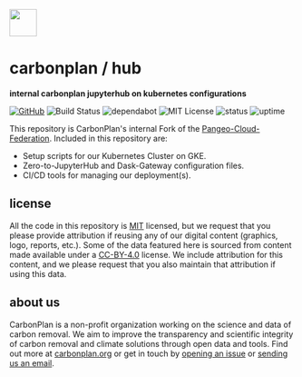 <img
  src='https://carbonplan-assets.s3.amazonaws.com/monogram/dark-small.png'
  height='48'
/>

# carbonplan / hub

**internal carbonplan jupyterhub on kubernetes configurations**

[![GitHub][github-badge]][github]
![Build Status][]
![dependabot][]
![MIT License][]
![status][]
![uptime][]


[github]: https://github.com/carbonplan/hub
[github-badge]: https://flat.badgen.net/badge/-/github?icon=github&label
[build status]: https://flat.badgen.net/github/checks/carbonplan/hub
[dependabot]: https://flat.badgen.net/dependabot/carbonplan/hub?icon=dependabot
[mit license]: https://flat.badgen.net/badge/license/MIT/blue
[status]: https://flat.badgen.net/uptime-robot/status/m784948171-ed6b2fa5f22e060d1b5ec6ff
[uptime]: https://flat.badgen.net/uptime-robot/month/m784948171-ed6b2fa5f22e060d1b5ec6ff

This repository is CarbonPlan's internal Fork of the [Pangeo-Cloud-Federation](https://github.com/pangeo-data/pangeo-cloud-federation). Included in this repository are:

- Setup scripts for our Kubernetes Cluster on GKE.
- Zero-to-JupyterHub and Dask-Gateway configuration files.
- CI/CD tools for managing our deployment(s).

## license

All the code in this repository is [MIT](https://choosealicense.com/licenses/mit/) licensed, but we request that you please provide attribution if reusing any of our digital content (graphics, logo, reports, etc.). Some of the data featured here is sourced from content made available under a [CC-BY-4.0](https://choosealicense.com/licenses/cc-by-4.0/) license. We include attribution for this content, and we please request that you also maintain that attribution if using this data.

## about us

CarbonPlan is a non-profit organization working on the science and data of carbon removal. We aim to improve the transparency and scientific integrity of carbon removal and climate solutions through open data and tools. Find out more at [carbonplan.org](https://carbonplan.org/) or get in touch by [opening an issue](https://github.com/carbonplan/hub/issues/new) or [sending us an email](mailto:hello@carbonplan.org).
